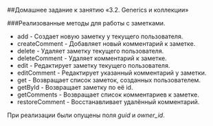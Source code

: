 ##Домашнее задание к занятию «3.2. Generics и коллекции»

###Реализованные методы для работы с заметками.
* add - Создает новую заметку у текущего пользователя.
* createComment - Добавляет новый комментарий к заметке.
* delete - Удаляет заметку текущего пользователя.
* deleteComment - Удаляет комментарий к заметке.
* edit - Редактирует заметку текущего пользователя.
* editComment - Редактирует указанный комментарий у заметки.
* get - Возвращает список заметок, созданных пользователем.
* getById - Возвращает заметку по её id.
* getComments - Возвращает список комментариев к заметке.
* restoreComment - Восстанавливает удалённый комментарий.

При реализации были опущены поля *guid* и *owner_id*.